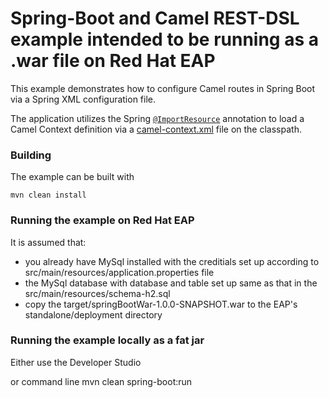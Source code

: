 # Spring-Boot and Camel REST-DSL example intended to be running as a .war file on Red Hat EAP

This example demonstrates how to configure Camel routes in Spring Boot via a Spring XML configuration file.

The application utilizes the Spring [`@ImportResource`](http://docs.spring.io/spring/docs/current/javadoc-api/org/springframework/context/annotation/ImportResource.html) annotation to load a Camel Context definition via a [camel-context.xml](src/main/resources/spring/camel-context.xml) file on the classpath.

### Building

The example can be built with

    mvn clean install

### Running the example on Red Hat EAP

It is assumed that:
- you already have MySql installed with the creditials set up according to src/main/resources/application.properties file
- the MySql database with database and table set up same as that in the src/main/resources/schema-h2.sql
- copy the target/springBootWar-1.0.0-SNAPSHOT.war to the EAP's standalone/deployment directory

### Running the example locally as a fat jar
Either use the Developer Studio

or command line
mvn clean spring-boot:run
